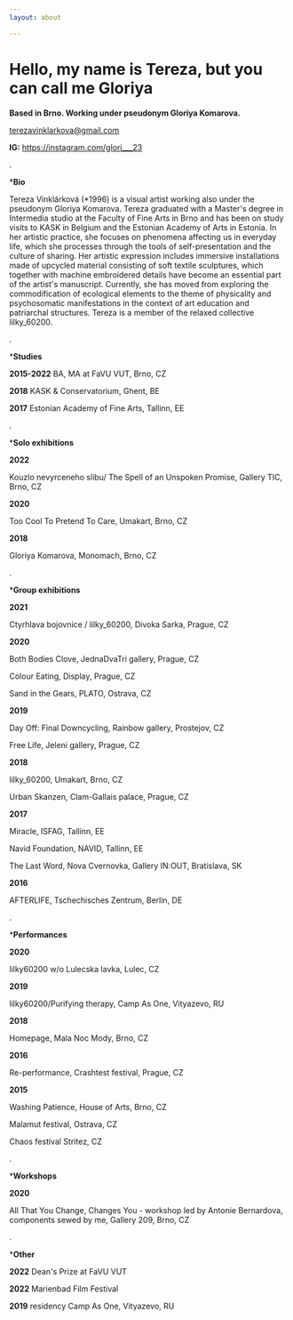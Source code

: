 ```yaml
---
layout: about

---
```

# Hello, my name is Tereza, but you can call me Gloriya

**Based in Brno. Working under pseudonym Gloriya Komarova.**

terezavinklarkova@gmail.com 

**IG:** https://instagram.com/glori___23

.

\***Bio**

Tereza Vinklárková (*1996) is a visual artist working also under the pseudonym Gloriya Komarova. Tereza graduated with a Master's degree in Intermedia studio at the Faculty of Fine Arts in Brno and has been on study visits to KASK in Belgium and the Estonian Academy of Arts in Estonia. In her artistic practice, she focuses on phenomena affecting us in everyday life, which she processes through the tools of self-presentation and the culture of sharing. Her artistic expression includes immersive installations made of upcycled material consisting of soft textile sculptures, which together with machine embroidered details have become an essential part of the artist's manuscript. Currently, she has moved from exploring the commodification of ecological elements to the theme of physicality and psychosomatic manifestations in the context of art education and patriarchal structures. Tereza is a member of the relaxed collective lilky_60200.

.

\***Studies**

**2015-2022**  BA, MA at FaVU VUT, Brno, CZ

**2018**           KASK & Conservatorium, Ghent, BE

**2017**           Estonian Academy of Fine Arts, Tallinn, EE

.

\***Solo exhibitions**

**2022**

Kouzlo nevyrceneho slibu/ The Spell of an Unspoken Promise, Gallery TIC, Brno, CZ

**2020**

Too Cool To Pretend To Care, Umakart, Brno, CZ

**2018**

Gloriya Komarova, Monomach, Brno, CZ

.

\***Group exhibitions**

**2021**

Ctyrhlava bojovnice / lilky_60200, Divoka Sarka, Prague, CZ

**2020**

Both Bodies Clove, JednaDvaTri gallery, Prague, CZ

Colour Eating, Display, Prague, CZ

Sand in the Gears, PLATO, Ostrava, CZ

**2019**

Day Off: Final Downcycling, Rainbow gallery, Prostejov, CZ

Free Life, Jeleni gallery, Prague, CZ

**2018**

lilky_60200, Umakart, Brno, CZ

Urban Skanzen, Clam-Gallais palace, Prague, CZ

**2017**

Miracle, ISFAG, Tallinn, EE

Navid Foundation, NAVID, Tallinn, EE

The Last Word, Nova Cvernovka, Gallery IN:OUT, Bratislava, SK

**2016**

AFTERLIFE, Tschechisches Zentrum, Berlin, DE

.

\***Performances**

**2020**

lilky60200 w/o Lulecska lavka, Lulec, CZ

**2019**

lilky60200/Purifying therapy, Camp As One, Vityazevo, RU

**2018**

Homepage, Mala Noc Mody, Brno, CZ

**2016**

Re-performance, Crashtest festival, Prague, CZ

**2015**

Washing Patience, House of Arts, Brno, CZ

Malamut festival, Ostrava, CZ

Chaos festival Stritez, CZ

.

\***Workshops**

**2020**

All That You Change, Changes You - workshop led by Antonie Bernardova, components sewed by me, Gallery 209, Brno, CZ

.

\***Other**

**2022** Dean's Prize at FaVU VUT

**2022** Marienbad Film Festival

**2019** residency Camp As One, Vityazevo, RU